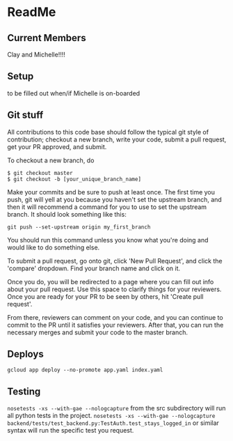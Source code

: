 # ReadMe
## Current Members
Clay and Michelle!!!!

## Setup
to be filled out when/if Michelle is on-boarded

## Git stuff
All contributions to this code base should follow the typical
git style of contribution; checkout a new branch, write your 
code, submit a pull request, get your PR approved, and submit.

To checkout a new branch, do 
```
$ git checkout master
$ git checkout -b [your_unique_branch_name]
```

Make your commits and be sure to push at least once. The first time
you push, git will yell at you because you haven't set the upstream branch,
and then it will recommend a command for you to use to set the upstream
branch. It should look something like this: 
```
git push --set-upstream origin my_first_branch
```
You should run this command unless you know what you're doing and would like
to do something else.


To submit a pull request, go onto git, click 'New Pull Request',
and click the 'compare' dropdown. Find your branch name and click on it.

Once you do, you will be redirected to a page where you can fill out info about
your pull request. Use this space to clarify things for your reviewers. Once you are
ready for your PR to be seen by others, hit 'Create pull request'.

From there, reviewers can comment on your code, and you can continue to commit to
the PR until it satisfies your reviewers. After that, you can run the necessary merges
and submit your code to the master branch.

## Deploys
```gcloud app deploy --no-promote app.yaml index.yaml```

## Testing
```nosetests -xs --with-gae --nologcapture```
from the src subdirectory will run all python tests in the project.
```nosetests -xs --with-gae --nologcapture backend/tests/test_backend.py:TestAuth.test_stays_logged_in```
or similar syntax will run the specific test you request.